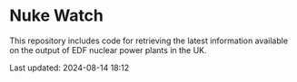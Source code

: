 # Nuke Watch

This repository includes code for retrieving the latest information available on the output of EDF nuclear power plants in the UK.

Last updated: 2024-08-14 18:12